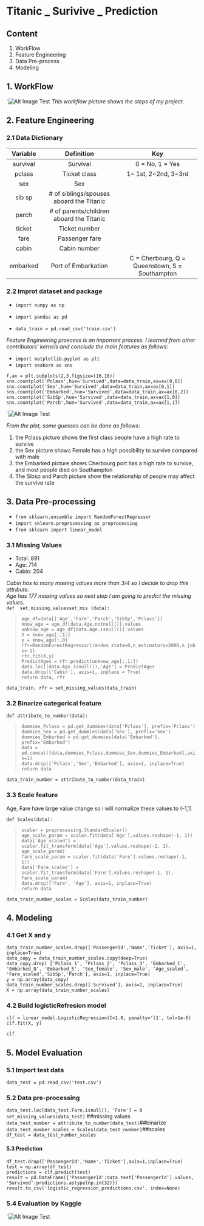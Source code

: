 # Titanic _ Surivive _ Prediction
## Content
1. WorkFlow
2. Feature Engineering
3. Data Pre-process
4. Modeling

## 1. WorkFlow
`![Alt Image Test](README_Pics/workflow.png "Workflow")
_This workflow picture shows the steps of my project._
## 2. Feature Engineering 
### 2.1 Data Dictionary

|Variable|Definition|Key|
|:------:|:--------:|:-:|
|survival|Survival|0 = No, 1 = Yes|
|pclass|Ticket class| 1= 1st, 2=2nd, 3=3rd|
|sex|Sex||
|sib sp|# of siblings/spouses aboard the Titanic|
|parch|# of parents/children aboard the Titanic|
|ticket|Ticket number||
|fare|Passenger fare||
|cabin|Cabin number||
|embarked|Port of Embarkation|C = Cherbourg, Q = Queenstown, S = Southampton||

### 2.2 Improt dataset and package
 * `import numpy as np`  
 * `import pandas as pd`  
 
 * `data_train = pd.read_csv('train.csv')`  

_Feature Engineering proecess is an important process.  I learned from other contributors' kernels and conclude the main features as follows:_

* `import matplotlib.pyplot as plt`
* `import seaborn as sns`

`f,ax = plt.subplots(2,3,figsize=(16,10))`  
`sns.countplot('Pclass',hue='Survived',data=data_train,ax=ax[0,0])`
`sns.countplot('Sex',hue='Survived',data=data_train,ax=ax[0,1])`
`sns.countplot('Embarked',hue='Survived',data=data_train,ax=ax[0,2])`
`sns.countplot('SibSp',hue='Survived',data=data_train,ax=ax[1,0])`
`sns.countplot('Parch',hue='Survived',data=data_train,ax=ax[1,1])`

`![Alt Image Test](README_Pics/feature_engineering.png "feature engineering")

_From the plot, some guesses can be done as follows:_  
1. the Pclass picture shows the first class people have a high rate to survive  
2. the Sex picture shows Female has a high possibility to survive compared with male  
3. the Embarked picture shows Cherbourg port has a high rate to survive, and most people died on Southampton  
4. The Sibsp and Parch picture show the relationship of people may affect the survive rate
## 3. Data Pre-processing
* `from sklearn.ensemble import RandomForestRegressor`
* `import sklearn.preprocessing as preprocessing`
* `from sklearn import linear_model`
  
### 3.1 Missing Values
* Total: 891
* Age: 714 
* Cabin: 204  

_Cabin has to many missing values more than 3/4 so I decide to drop this attribute._  
_Age has 177 missing values so next step I am going to predict the missing values._  
`def  set_missing_valuesset_mis (data):`  
>`age_df=data[['Age','Fare','Parch','SibSp','Pclass']]`    
`know_age = age_df[data.Age.notnull()].values`  
`unknow_age = age_df[data.Age.isnull()].values`  
`X = know_age[:,1:]`    
`y = know_age[:,0]`  
`rfr=RandomForestRegressor(random_state=0,n_estimators=2000,n_jobs=-1)`  
`rfr.fit(X,y)`  
`PredictAges = rfr.predict(unknow_age[:,1:])`  
`data.loc[(data.Age.isnull()),'Age'] = PredictAges`  
`data.drop(['Cabin'], axis=1, inplace = True)`  
`return data, rfr`  

`data_train, rfr = set_missing_values(data_train)`  
### 3.2 Binarize categorical feature
`def attribute_to_number(data):`  
>`dummies_Pclass = pd.get_dummies(data['Pclass'], prefix='Pclass')`  
`dummies_Sex = pd.get_dummies(data['Sex'], prefix='Sex')`  
`dummies_Embarked = pd.get_dummies(data['Embarked'], prefix='Embarked')`  
`data = pd.concat([data,dummies_Pclass,dummies_Sex,dummies_Embarked],axis=1)`  
`data.drop(['Pclass','Sex','Embarked'], axis=1, inplace=True)`  
`return data` 

`data_train_number = attribute_to_number(data_train)`
### 3.3 Scale feature
Age, Fare have large value change so i will normalize these values to (-1,1)  

`def Scales(data):`    
>`scaler = preprocessing.StandardScaler()`    
`age_scale_param = scaler.fit(data['Age'].values.reshape(-1, 1))`  
`data['Age_scaled'] = scaler.fit_transform(data['Age'].values.reshape(-1, 1), age_scale_param)`  
`fare_scale_param = scaler.fit(data['Fare'].values.reshape(-1, 1))`  
`data['Fare_scaled'] = scaler.fit_transform(data['Fare'].values.reshape(-1, 1), fare_scale_param)`  
`data.drop(['Fare', 'Age'], axis=1, inplace=True)`  
`return data`  

`data_train_number_scales = Scales(data_train_number)`  
## 4. Modeling
### 4.1 Get X and y
`data_train_number_scales.drop(['PassengerId','Name','Ticket'], axis=1, inplace=True)`  
`data_copy = data_train_number_scales.copy(deep=True)`    
`data_copy.drop(
        ['Pclass_1', 'Pclass_2', 'Pclass_3', 'Embarked_C', 'Embarked_Q', 'Embarked_S', 'Sex_female', 'Sex_male',
         'Age_scaled', 'Fare_scaled','SibSp','Parch'], axis=1, inplace=True)`  
`y = np.array(data_copy)`  
`data_train_number_scales.drop(['Survived'], axis=1, inplace=True)`  
`X = np.array(data_train_number_scales) `  
### 4.2 Build logisticRefresion model
`clf = linear_model.LogisticRegression(C=1.0, penalty='l1', tol=1e-6)`  
`clf.fit(X, y)`     

`clf`
## 5. Model Evaluation
### 5.1 Import test data
`data_test = pd.read_csv('test.csv')`  
### 5.2 Data pre-processing 
`data_test.loc[data_test.Fare.isnull(), 'Fare'] = 0`  
`set_missing_values(data_test)` ##missing values  
`data_test_number = attribute_to_number(data_test)`##binarize  
`data_test_number_scales = Scales(data_test_number)`##scales   
`df_test = data_test_number_scales`  
#### 5.3 Prediction 
`df_test.drop(['PassengerId','Name','Ticket'],axis=1,inplace=True)`  
`test = np.array(df_test)`  
`predictions = clf.predict(test)`  
`result = pd.DataFrame({'PassengerId':data_test['PassengerId'].values, 'Survived':predictions.astype(np.int32)})`  
`result.to_csv('logistic_regression_predictions.csv', index=None)`  
### 5.4 Evaluation by Kaggle
`![Alt Image Test](README_Pics/kaggle_scores.png "Kaggle_scores")
